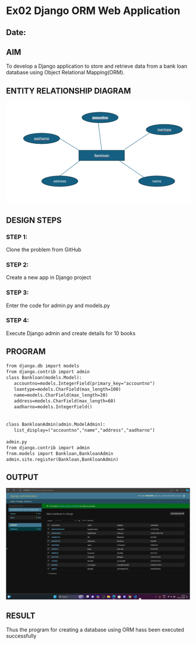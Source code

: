 # Ex02 Django ORM Web Application
## Date: 

## AIM
To develop a Django application to store and retrieve data from a bank loan database using Object Relational Mapping(ORM).

## ENTITY RELATIONSHIP DIAGRAM

![Alt text](<Screenshot 2024-10-28 143703.png>)

## DESIGN STEPS

### STEP 1:
Clone the problem from GitHub

### STEP 2:
Create a new app in Django project

### STEP 3:
Enter the code for admin.py and models.py

### STEP 4:
Execute Django admin and create details for 10 books

## PROGRAM
```
from django.db import models
from django.contrib import admin
class Bankloan(models.Model):
   accountno=models.IntegerField(primary_key="accountno")
   loantype=models.CharField(max_length=100)
   name=models.CharField(max_length=20)
   address=models.CharField(max_length=60)
   aadharno=models.IntegerField()
   

class BankloanAdmin(admin.ModelAdmin):
   list_display=("accountno","name","address","aadharno")

admin.py
from django.contrib import admin
from.models import Bankloan,BankloanAdmin
admin.site.register(Bankloan,BankloanAdmin)
```


## OUTPUT

![Alt text](<WEB DEVELOPMENT.png>)


## RESULT
Thus the program for creating a database using ORM hass been executed successfully

